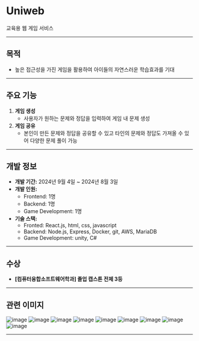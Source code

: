# Uniweb

교육용 웹 게임 서비스

---

## 목적
- 높은 접근성을 가진 게임을 활용하여 아이들의 자연스러운 학습효과를 기대

---

## 주요 기능
1. **게임 생성**  
   - 사용자가 원하는 문제와 정답을 입력하여 게임 내 문제 생성
2. **게임 공유**  
   - 본인이 만든 문제와 정답을 공유할 수 있고 타인의 문제와 정답도 가져올 수 있어 다양한 문제 풀이 가능

---

## 개발 정보
- **개발 기간:** 2024년 9월 4일 ~ 2024년 8월 3일  
- **개발 인원:**  
  - Frontend: 1명  
  - Backend: 1명
  - Game Development: 1명
- **기술 스택:**
  - Fronted: React.js, html, css, javascript
  - Backend: Node.js, Express, Docker, git, AWS, MariaDB
  - Game Development: unity, C#

---

## 수상
- **[컴퓨터융합소프트웨어학과] 졸업 캡스톤 전체 3등**  

---

## 관련 이미지
![image](https://github.com/user-attachments/assets/d292d1c5-5bbb-4ecb-8ad5-e13a23f6a9f6)
![image](https://github.com/user-attachments/assets/f4df9504-e374-482d-ab68-94f6af095130)
![image](https://github.com/user-attachments/assets/ad5d6992-ff73-4597-9f95-00af889389c4)
![image](https://github.com/user-attachments/assets/e0c6db34-6507-4a52-9166-fdb58c05e342)
![image](https://github.com/user-attachments/assets/109894ea-b409-450e-8854-fece3fc04dd3)
![image](https://github.com/user-attachments/assets/ec7a759a-8147-4fa4-887a-b5abbc3f9318)
![image](https://github.com/user-attachments/assets/fa33bda2-a8f8-4728-9951-1a5c56dd76c7)
![image](https://github.com/user-attachments/assets/b5c6afb6-3e32-4c3f-ae91-8d4aa85ce8cc)
![image](https://github.com/user-attachments/assets/c44f5966-3144-45df-9c3e-b76258a038be)

---



